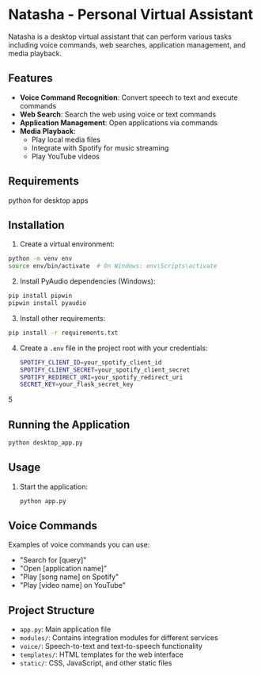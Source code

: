 # Natasha - Personal Virtual Assistant

Natasha is a desktop virtual assistant that can perform various tasks including voice commands, web searches, application management, and media playback.

## Features

- **Voice Command Recognition**: Convert speech to text and execute commands
- **Web Search**: Search the web using voice or text commands
- **Application Management**: Open applications via commands
- **Media Playback**: 
  - Play local media files
  - Integrate with Spotify for music streaming
  - Play YouTube videos


## Requirements

python for desktop apps

## Installation

1. Create a virtual environment:
```bash
python -m venv env
source env/bin/activate  # On Windows: env\Scripts\activate
```

2. Install PyAudio dependencies (Windows):
```bash
pip install pipwin
pipwin install pyaudio
```

3. Install other requirements:
```bash
pip install -r requirements.txt
```

4. Create a `.env` file in the project root with your credentials:
   ```bash
   SPOTIFY_CLIENT_ID=your_spotify_client_id
   SPOTIFY_CLIENT_SECRET=your_spotify_client_secret
   SPOTIFY_REDIRECT_URI=your_spotify_redirect_uri
   SECRET_KEY=your_flask_secret_key
   ```

5

## Running the Application

```bash
python desktop_app.py
```

## Usage

1. Start the application:
   ```bash
   python app.py


## Voice Commands

Examples of voice commands you can use:
- "Search for [query]"
- "Open [application name]"
- "Play [song name] on Spotify"
- "Play [video name] on YouTube"

## Project Structure

- `app.py`: Main application file
- `modules/`: Contains integration modules for different services
- `voice/`: Speech-to-text and text-to-speech functionality
- `templates/`: HTML templates for the web interface
- `static/`: CSS, JavaScript, and other static files


